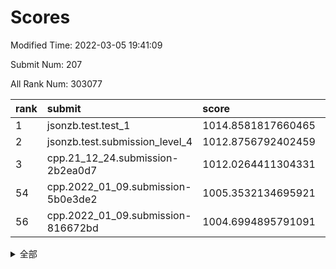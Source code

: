 # Scores

Modified Time: 2022-03-05 19:41:09

Submit Num: 207

All Rank Num: 303077

| rank |               submit               |       score        |       sigma        | pk_num |
| :--- | :--------------------------------- | :----------------- | :----------------- | :----- |
| 1    | jsonzb.test.test_1                 | 1014.8581817660465 | 0.8872414732099159 | 5853   |
| 2    | jsonzb.test.submission_level_4     | 1012.8756792402459 | 0.8159330217453389 | 5864   |
| 3    | cpp.21_12_24.submission-2b2ea0d7   | 1012.0264411304331 | 0.787106150013532  | 5857   |
| 54   | cpp.2022_01_09.submission-5b0e3de2 | 1005.3532134695921 | 0.7288521528106889 | 5859   |
| 56   | cpp.2022_01_09.submission-816672bd | 1004.6994895791091 | 0.7131507237723852 | 5852   |


<details>
<summary>全部</summary>

| rank |                 submit                 |       score        |       sigma        | pk_num |
| :--- | :------------------------------------- | :----------------- | :----------------- | :----- |
| 1    | jsonzb.test.test_1                     | 1014.8581817660465 | 0.8872414732099159 | 5853   |
| 2    | jsonzb.test.submission_level_4         | 1012.8756792402459 | 0.8159330217453389 | 5864   |
| 3    | cpp.21_12_24.submission-2b2ea0d7       | 1012.0264411304331 | 0.787106150013532  | 5857   |
| 4    | gobigger.level_3.submission_level_3_29 | 1011.6098868960498 | 0.7682725021840725 | 5862   |
| 5    | gobigger.level_3.submission_level_3_42 | 1011.3577407337144 | 0.7712208520657682 | 5860   |
| 6    | gobigger.level_3.submission_level_3_19 | 1011.2845116504591 | 0.7882606305906986 | 5857   |
| 7    | gobigger.level_3.submission_level_3_26 | 1011.2536703606871 | 0.7945305729373676 | 5855   |
| 8    | gobigger.level_3.submission_level_3_49 | 1011.2530422692172 | 0.7699869244158062 | 5856   |
| 9    | gobigger.level_3.submission_level_3_34 | 1011.0921264030615 | 0.7690753530608527 | 5860   |
| 10   | gobigger.level_3.submission_level_3_23 | 1011.0225022797007 | 0.7602955604360206 | 5858   |
| 11   | gobigger.level_3.submission_level_3_37 | 1010.8120968562195 | 0.759058950582412  | 5857   |
| 12   | gobigger.level_3.submission_level_3_46 | 1010.7941598486423 | 0.7739343960645583 | 5862   |
| 13   | gobigger.level_3.submission_level_3_2  | 1010.6678521056162 | 0.771943183401549  | 5858   |
| 14   | gobigger.level_3.submission_level_3_47 | 1010.6388605971056 | 0.7666139396313018 | 5862   |
| 15   | gobigger.level_3.submission_level_3_10 | 1010.5707708861929 | 0.747501018000032  | 5854   |
| 16   | gobigger.level_3.submission_level_3_9  | 1010.4531507871136 | 0.7527373752207942 | 5853   |
| 17   | gobigger.level_3.submission_level_3_24 | 1010.4333893207548 | 0.7715705264077829 | 5857   |
| 18   | gobigger.level_3.submission_level_3_0  | 1010.2567792842368 | 0.7633308930076919 | 5854   |
| 19   | gobigger.level_3.submission_level_3_30 | 1010.2547944203147 | 0.7521560731930003 | 5856   |
| 20   | gobigger.level_3.submission_level_3_1  | 1010.1420950526579 | 0.7712741718429398 | 5851   |
| 21   | gobigger.level_3.submission_level_3_33 | 1010.1038488681392 | 0.7773483848063077 | 5855   |
| 22   | gobigger.level_3.submission_level_3_20 | 1010.0640436520429 | 0.766162866440817  | 5856   |
| 23   | gobigger.level_3.submission_level_3_5  | 1010.0183027958021 | 0.7539055993249242 | 5861   |
| 24   | gobigger.level_3.submission_level_3_16 | 1009.9484908011109 | 0.7585706733822267 | 5857   |
| 25   | gobigger.level_3.submission_level_3_41 | 1009.9435431792745 | 0.7625844300214042 | 5852   |
| 26   | gobigger.level_3.submission_level_3_14 | 1009.9185154614433 | 0.7682103388807732 | 5854   |
| 27   | gobigger.level_3.submission_level_3_38 | 1009.8366933132278 | 0.7796240562859499 | 5856   |
| 28   | gobigger.level_3.submission_level_3_28 | 1009.8354686294196 | 0.7375948799036683 | 5860   |
| 29   | gobigger.level_3.submission_level_3_27 | 1009.830175751988  | 0.7607125417635169 | 5858   |
| 30   | gobigger.level_3.submission_level_3_43 | 1009.8169422769832 | 0.7597810916163052 | 5848   |
| 31   | gobigger.level_3.submission_level_3_40 | 1009.8034140203886 | 0.7536910808503371 | 5853   |
| 32   | gobigger.level_3.submission_level_3_45 | 1009.7835965686304 | 0.7543299702183945 | 5856   |
| 33   | gobigger.level_3.submission_level_3_3  | 1009.6732731819902 | 0.7545361243547878 | 5855   |
| 34   | gobigger.level_3.submission_level_3_6  | 1009.670844192583  | 0.7433351608902904 | 5855   |
| 35   | gobigger.level_3.submission_level_3_39 | 1009.6684101738184 | 0.736581745033684  | 5853   |
| 36   | gobigger.level_3.submission_level_3_22 | 1009.634642595287  | 0.7645024769157281 | 5851   |
| 37   | gobigger.level_3.submission_level_3_8  | 1009.6130490777745 | 0.755086944766016  | 5853   |
| 38   | gobigger.level_3.submission_level_3_7  | 1009.6052098063805 | 0.7583958505500125 | 5850   |
| 39   | gobigger.level_3.submission_level_3_12 | 1009.5959520937374 | 0.7637914114110838 | 5851   |
| 40   | gobigger.level_3.submission_level_3_32 | 1009.5893250192406 | 0.7523478874760217 | 5854   |
| 41   | gobigger.level_3.submission_level_3_36 | 1009.4958949459365 | 0.7584470109262981 | 5858   |
| 42   | gobigger.level_3.submission_level_3_25 | 1009.4657507947554 | 0.7598087188393432 | 5856   |
| 43   | gobigger.level_3.submission_level_3_17 | 1009.4402475582659 | 0.7478294376382866 | 5855   |
| 44   | gobigger.level_3.submission_level_3_44 | 1009.4349061041307 | 0.7647590688092536 | 5854   |
| 45   | gobigger.level_3.submission_level_3_13 | 1009.3225616723288 | 0.754303527486384  | 5852   |
| 46   | gobigger.level_3.submission_level_3_11 | 1009.2875225128995 | 0.7488246805993926 | 5864   |
| 47   | gobigger.level_3.submission_level_3_21 | 1009.2627819175865 | 0.7523080264162608 | 5863   |
| 48   | gobigger.level_3.submission_level_3_35 | 1009.2019677364314 | 0.7524626829852691 | 5858   |
| 49   | gobigger.level_3.submission_level_3_31 | 1009.1067617056827 | 0.7412862871938708 | 5856   |
| 50   | gobigger.level_3.submission_level_3_15 | 1008.9799354904497 | 0.738937020780451  | 5850   |
| 51   | gobigger.level_3.submission_level_3_48 | 1008.9044832331379 | 0.7549873515167794 | 5851   |
| 52   | gobigger.level_3.submission_level_3_18 | 1008.561051239205  | 0.7546937499465923 | 5854   |
| 53   | gobigger.level_3.submission_level_3_4  | 1008.4176928990472 | 0.7508001879135383 | 5861   |
| 54   | cpp.2022_01_09.submission-5b0e3de2     | 1005.3532134695921 | 0.7288521528106889 | 5859   |
| 55   | gobigger.level_1.submission_level_1_35 | 1005.1255051588555 | 0.7134471891903724 | 5860   |
| 56   | cpp.2022_01_09.submission-816672bd     | 1004.6994895791091 | 0.7131507237723852 | 5852   |
| 57   | gobigger.level_1.submission_level_1_3  | 1004.6035857545693 | 0.7214895396401859 | 5860   |
| 58   | gobigger.level_1.submission_level_1_28 | 1004.2855450839953 | 0.7155230102962874 | 5855   |
| 59   | gobigger.level_1.submission_level_1_38 | 1004.1474826192097 | 0.7109204432014139 | 5855   |
| 60   | gobigger.level_1.submission_level_1_31 | 1004.1252151765384 | 0.7137424841398706 | 5855   |
| 61   | gobigger.level_1.submission_level_1_22 | 1004.0809865787496 | 0.7091746454082568 | 5853   |
| 62   | gobigger.level_1.submission_level_1_16 | 1004.0420741535196 | 0.7138298264475654 | 5856   |
| 63   | gobigger.level_1.submission_level_1_32 | 1004.0274615739961 | 0.7227126269092472 | 5858   |
| 64   | gobigger.level_1.submission_level_1_24 | 1004.0121296708028 | 0.7144761732019765 | 5855   |
| 65   | gobigger.level_1.submission_level_1_4  | 1004.001140246155  | 0.7170637209994334 | 5864   |
| 66   | gobigger.level_1.submission_level_1_36 | 1003.8132778797694 | 0.718593985611264  | 5857   |
| 67   | gobigger.level_1.submission_level_1_1  | 1003.7669005582865 | 0.7264212311133593 | 5858   |
| 68   | gobigger.level_1.submission_level_1_5  | 1003.7566589519815 | 0.7148970196991549 | 5859   |
| 69   | gobigger.level_1.submission_level_1_41 | 1003.6917789153534 | 0.7086673542110923 | 5858   |
| 70   | gobigger.level_1.submission_level_1_44 | 1003.6891264911213 | 0.7285423298549919 | 5855   |
| 71   | gobigger.level_1.submission_level_1_23 | 1003.6670791788346 | 0.7080647247836916 | 5859   |
| 72   | gobigger.level_1.submission_level_1_37 | 1003.601627924457  | 0.715839320553114  | 5859   |
| 73   | gobigger.level_1.submission_level_1_20 | 1003.5785077815035 | 0.7110504750501588 | 5855   |
| 74   | gobigger.level_1.submission_level_1_8  | 1003.5750361847394 | 0.7098664713801612 | 5852   |
| 75   | gobigger.level_1.submission_level_1_26 | 1003.435256436024  | 0.7116446885432941 | 5858   |
| 76   | gobigger.level_1.submission_level_1_19 | 1003.4272998590669 | 0.7118279728759461 | 5860   |
| 77   | gobigger.level_1.submission_level_1_14 | 1003.3546542514304 | 0.7141684614984123 | 5855   |
| 78   | gobigger.level_1.submission_level_1_39 | 1003.3156262491614 | 0.7166133723519594 | 5851   |
| 79   | gobigger.level_1.submission_level_1_2  | 1003.3018545007469 | 0.728813988426098  | 5855   |
| 80   | gobigger.level_1.submission_level_1_27 | 1003.2125641688983 | 0.7165592641566813 | 5855   |
| 81   | gobigger.level_1.submission_level_1_49 | 1003.194576665276  | 0.7091267645959646 | 5857   |
| 82   | gobigger.level_1.submission_level_1_25 | 1003.0246473108083 | 0.7109328715957546 | 5859   |
| 83   | gobigger.level_1.submission_level_1_21 | 1003.0229529243707 | 0.7178158613964426 | 5853   |
| 84   | gobigger.level_1.submission_level_1_40 | 1003.0018411045778 | 0.7097449884499092 | 5855   |
| 85   | gobigger.level_1.submission_level_1_18 | 1002.9778733531126 | 0.7173224560286827 | 5857   |
| 86   | gobigger.level_1.submission_level_1_12 | 1002.9415478873166 | 0.7113932113866671 | 5857   |
| 87   | gobigger.level_1.submission_level_1_45 | 1002.9224871387052 | 0.7240723033842251 | 5858   |
| 88   | gobigger.level_1.submission_level_1_6  | 1002.8314940432558 | 0.7087110127381299 | 5860   |
| 89   | gobigger.level_1.submission_level_1_7  | 1002.718095319535  | 0.7117180044274857 | 5860   |
| 90   | gobigger.level_1.submission_level_1_11 | 1002.6761203252565 | 0.7139064323965509 | 5859   |
| 91   | gobigger.level_1.submission_level_1_33 | 1002.6386701203991 | 0.7207401741155488 | 5854   |
| 92   | gobigger.level_1.submission_level_1_9  | 1002.6382496558917 | 0.6980726584241205 | 5865   |
| 93   | gobigger.level_1.submission_level_1_43 | 1002.6326627969777 | 0.714296702156674  | 5859   |
| 94   | gobigger.level_1.submission_level_1_15 | 1002.5989614277685 | 0.7191118601984409 | 5858   |
| 95   | gobigger.level_1.submission_level_1_34 | 1002.5913905629334 | 0.7131781140265397 | 5850   |
| 96   | gobigger.level_1.submission_level_1_42 | 1002.4715253006763 | 0.7039586600972476 | 5861   |
| 97   | gobigger.level_1.submission_level_1_47 | 1002.2832523486901 | 0.7132615713942347 | 5860   |
| 98   | gobigger.level_1.submission_level_1_46 | 1002.2682464197075 | 0.7063325824404781 | 5853   |
| 99   | gobigger.level_1.submission_level_1_13 | 1002.209691578229  | 0.7029857272445615 | 5853   |
| 100  | gobigger.level_1.submission_level_1_0  | 1002.1555263621254 | 0.707201646532436  | 5852   |
| 101  | gobigger.level_1.submission_level_1_10 | 1002.1226441002206 | 0.7117171305664559 | 5860   |
| 102  | gobigger.level_1.submission_level_1_48 | 1002.1022449899473 | 0.7246158809220361 | 5857   |
| 103  | gobigger.level_1.submission_level_1_17 | 1002.0264311774295 | 0.709413844743927  | 5857   |
| 104  | gobigger.level_1.submission_level_1_30 | 1001.578871833767  | 0.7092244338083067 | 5856   |
| 105  | gobigger.level_1.submission_level_1_29 | 1001.4365532107266 | 0.7278765484970755 | 5857   |
| 106  | gobigger.random.submission_random_28   | 998.983882511261   | 0.696258429793532  | 5858   |
| 107  | gobigger.random.submission_random_1    | 997.1909025726152  | 0.7071513955297919 | 5859   |
| 108  | gobigger.random.submission_random_40   | 997.0740895838886  | 0.7015138085987164 | 5859   |
| 109  | gobigger.random.submission_random_14   | 996.9246469176168  | 0.7225444932052785 | 5858   |
| 110  | gobigger.random.submission_random_22   | 996.780009589499   | 0.7124379789993867 | 5854   |
| 111  | gobigger.random.submission_random_36   | 996.7694218017128  | 0.7083086024188162 | 5859   |
| 112  | gobigger.random.submission_random_15   | 996.7643883828947  | 0.7079759287208672 | 5860   |
| 113  | gobigger.random.submission_random_24   | 996.5802098170741  | 0.710896315343367  | 5854   |
| 114  | gobigger.random.submission_random_13   | 996.5319741845407  | 0.7122385600508399 | 5858   |
| 115  | gobigger.random.submission_random_38   | 996.4405274405584  | 0.7282914080220372 | 5859   |
| 116  | gobigger.random.submission_random_32   | 996.4288613708358  | 0.7069056643234091 | 5854   |
| 117  | gobigger.random.submission_random_47   | 996.4275988744233  | 0.72025727250869   | 5858   |
| 118  | gobigger.random.submission_random_23   | 996.3911557527244  | 0.7074640159530389 | 5859   |
| 119  | gobigger.random.submission_random_20   | 996.3562452962386  | 0.6998238198549294 | 5856   |
| 120  | gobigger.random.submission_random_41   | 996.3118304465681  | 0.7181295317003152 | 5857   |
| 121  | gobigger.random.submission_random_6    | 996.2286150095417  | 0.7255012241070735 | 5857   |
| 122  | gobigger.random.submission_random_3    | 996.2286052482614  | 0.7115534830230518 | 5854   |
| 123  | gobigger.random.submission_random_11   | 996.142955034232   | 0.7119689966560819 | 5857   |
| 124  | gobigger.random.submission_random_25   | 996.1197591569636  | 0.7307802693151422 | 5854   |
| 125  | gobigger.random.submission_random_46   | 996.0845934897717  | 0.7021300331830881 | 5857   |
| 126  | gobigger.random.submission_random_27   | 996.0791154694188  | 0.7010907322968591 | 5857   |
| 127  | gobigger.random.submission_random_5    | 996.077246013746   | 0.7105167519831526 | 5857   |
| 128  | gobigger.random.submission_random_29   | 996.0450855872147  | 0.7020817141641869 | 5856   |
| 129  | gobigger.random.submission_random_45   | 996.0188740237357  | 0.7182454084201615 | 5861   |
| 130  | gobigger.random.submission_random_4    | 995.9815298123243  | 0.7127061974333517 | 5857   |
| 131  | gobigger.random.submission_random_0    | 995.9641362415199  | 0.7057810754224102 | 5854   |
| 132  | gobigger.random.submission_random_31   | 995.9623122702751  | 0.7057508744210376 | 5856   |
| 133  | gobigger.random.submission_random_2    | 995.9145025646186  | 0.7212460844673055 | 5850   |
| 134  | gobigger.random.submission_random_35   | 995.8529288840049  | 0.7134868822402622 | 5854   |
| 135  | gobigger.random.submission_random_49   | 995.8452559741754  | 0.712534745923527  | 5857   |
| 136  | gobigger.random.submission_random_43   | 995.8034080791244  | 0.7172482721280872 | 5863   |
| 137  | gobigger.random.submission_random_42   | 995.7484085641394  | 0.7200698287708498 | 5861   |
| 138  | gobigger.random.submission_random_12   | 995.681051553205   | 0.7102018323030823 | 5855   |
| 139  | gobigger.random.submission_random_37   | 995.6481276419082  | 0.7081120760762444 | 5859   |
| 140  | gobigger.random.submission_random_48   | 995.6269745949309  | 0.7265298198061397 | 5859   |
| 141  | gobigger.random.submission_random_21   | 995.5856738704244  | 0.7170887564651288 | 5856   |
| 142  | gobigger.random.submission_random_17   | 995.508174628914   | 0.7070300940035347 | 5857   |
| 143  | gobigger.random.submission_random_10   | 995.5045651962172  | 0.7180470088204524 | 5861   |
| 144  | gobigger.random.submission_random_26   | 995.5029980252323  | 0.7058766686000733 | 5852   |
| 145  | gobigger.random.submission_random_7    | 995.4992601208219  | 0.7073738316427769 | 5862   |
| 146  | gobigger.random.submission_random_30   | 995.418162353499   | 0.7101384258724863 | 5854   |
| 147  | gobigger.random.submission_random_44   | 995.4060099431285  | 0.7120776238929131 | 5855   |
| 148  | gobigger.random.submission_random_8    | 995.397780646913   | 0.7108618556448997 | 5855   |
| 149  | gobigger.random.submission_random_18   | 995.286122231456   | 0.7159266490748395 | 5856   |
| 150  | gobigger.random.submission_random_16   | 995.2813717143207  | 0.7077540260126425 | 5855   |
| 151  | gobigger.random.submission_random_39   | 995.1243172015058  | 0.7248674115703507 | 5858   |
| 152  | gobigger.random.submission_random_34   | 995.0715773131069  | 0.7155797498102002 | 5857   |
| 153  | gobigger.random.submission_random_33   | 995.070698964579   | 0.7152708856619194 | 5859   |
| 154  | gobigger.random.submission_random_19   | 994.6341971700932  | 0.7092373580802451 | 5856   |
| 155  | gobigger.random.submission_random_9    | 994.1005545778536  | 0.7136135956182348 | 5854   |
| 156  | gobigger.level_2.submission_level_2_48 | 993.5062174697462  | 0.7316549931864741 | 5856   |
| 157  | gobigger.level_2.submission_level_2_38 | 993.4661972041766  | 0.7449549105323063 | 5854   |
| 158  | gobigger.level_2.submission_level_2_33 | 993.2119971423797  | 0.7423797070991578 | 5858   |
| 159  | gobigger.level_2.submission_level_2_25 | 993.1806113861066  | 0.7337715236528024 | 5858   |
| 160  | gobigger.level_2.submission_level_2_40 | 993.177576656715   | 0.7324825466453554 | 5855   |
| 161  | gobigger.level_2.submission_level_2_9  | 993.1270241591941  | 0.7360235566067763 | 5861   |
| 162  | gobigger.level_2.submission_level_2_27 | 993.0147320981598  | 0.7367061370232475 | 5858   |
| 163  | gobigger.level_2.submission_level_2_19 | 993.0138196372709  | 0.7237772885840339 | 5862   |
| 164  | gobigger.level_2.submission_level_2_8  | 992.9939059367284  | 0.7416911430555074 | 5860   |
| 165  | gobigger.level_2.submission_level_2_36 | 992.9914409373812  | 0.7501442859275039 | 5860   |
| 166  | gobigger.level_2.submission_level_2_43 | 992.985584233965   | 0.7354459258399001 | 5854   |
| 167  | gobigger.level_2.submission_level_2_11 | 992.9473015672341  | 0.7567763796672097 | 5858   |
| 168  | gobigger.level_2.submission_level_2_39 | 992.9316100504547  | 0.7425279532419292 | 5859   |
| 169  | gobigger.level_2.submission_level_2_16 | 992.9182430171136  | 0.7407790088589515 | 5854   |
| 170  | gobigger.level_2.submission_level_2_7  | 992.9091323513967  | 0.748606446578538  | 5854   |
| 171  | gobigger.level_2.submission_level_2_10 | 992.6913844344949  | 0.7350172297500058 | 5856   |
| 172  | gobigger.level_2.submission_level_2_24 | 992.6509533878341  | 0.754858006891429  | 5857   |
| 173  | gobigger.level_2.submission_level_2_31 | 992.5820912417847  | 0.7443071705085507 | 5861   |
| 174  | gobigger.level_2.submission_level_2_17 | 992.5554113353842  | 0.7607722525860104 | 5857   |
| 175  | gobigger.level_2.submission_level_2_15 | 992.4685141197034  | 0.7396712403306961 | 5854   |
| 176  | gobigger.level_2.submission_level_2_49 | 992.4488820503497  | 0.7463064038579111 | 5853   |
| 177  | gobigger.level_2.submission_level_2_5  | 992.2228436004963  | 0.7651980556422423 | 5856   |
| 178  | gobigger.level_2.submission_level_2_46 | 992.136987448423   | 0.7399425616205693 | 5856   |
| 179  | gobigger.level_2.submission_level_2_6  | 992.1300756602926  | 0.7520619466108728 | 5858   |
| 180  | gobigger.level_2.submission_level_2_44 | 992.1140355586947  | 0.7363000456650209 | 5855   |
| 181  | gobigger.level_2.submission_level_2_29 | 992.0839847109438  | 0.7506386171515443 | 5859   |
| 182  | gobigger.level_2.submission_level_2_23 | 992.0231096273831  | 0.7408569096452733 | 5859   |
| 183  | gobigger.level_2.submission_level_2_13 | 991.9921548079695  | 0.7450932348737402 | 5854   |
| 184  | gobigger.level_2.submission_level_2_34 | 991.9869857409678  | 0.7479459844090173 | 5856   |
| 185  | gobigger.level_2.submission_level_2_22 | 991.9605802223438  | 0.7321761683253667 | 5860   |
| 186  | gobigger.level_2.submission_level_2_45 | 991.9037275153481  | 0.7488996573980975 | 5853   |
| 187  | gobigger.level_2.submission_level_2_28 | 991.8877482247478  | 0.7352949908681866 | 5855   |
| 188  | gobigger.level_2.submission_level_2_47 | 991.8501895114366  | 0.7413594001737892 | 5856   |
| 189  | gobigger.level_2.submission_level_2_37 | 991.8445243943703  | 0.7377015049133951 | 5857   |
| 190  | gobigger.level_2.submission_level_2_0  | 991.8287672426721  | 0.7335731440535459 | 5855   |
| 191  | gobigger.level_2.submission_level_2_41 | 991.8236204569332  | 0.7495798360036655 | 5847   |
| 192  | gobigger.level_2.submission_level_2_20 | 991.7143308691143  | 0.7484863504118389 | 5854   |
| 193  | gobigger.level_2.submission_level_2_21 | 991.6764435406008  | 0.7604257325641393 | 5858   |
| 194  | gobigger.level_2.submission_level_2_35 | 991.6622238416769  | 0.7562772525158948 | 5861   |
| 195  | gobigger.level_2.submission_level_2_26 | 991.6616722256895  | 0.7481275911763704 | 5855   |
| 196  | gobigger.level_2.submission_level_2_14 | 991.6288752237158  | 0.747515549360062  | 5853   |
| 197  | gobigger.level_2.submission_level_2_42 | 991.562241112862   | 0.7468921295403409 | 5857   |
| 198  | gobigger.level_2.submission_level_2_12 | 991.506242955885   | 0.7475140351261164 | 5857   |
| 199  | gobigger.level_2.submission_level_2_4  | 991.4832827105121  | 0.7444681780539282 | 5860   |
| 200  | gobigger.level_2.submission_level_2_1  | 991.2433935450902  | 0.7496720833257169 | 5861   |
| 201  | gobigger.level_2.submission_level_2_18 | 990.9404889376583  | 0.7475892403436409 | 5858   |
| 202  | gobigger.level_2.submission_level_2_30 | 990.8411088261114  | 0.7592531123166713 | 5855   |
| 203  | gobigger.level_2.submission_level_2_2  | 990.8045463227568  | 0.7469637222414238 | 5858   |
| 204  | gobigger.level_2.submission_level_2_32 | 990.5535325271308  | 0.7719913662580415 | 5858   |
| 205  | gobigger.level_2.submission_level_2_3  | 989.2042922206646  | 0.7872314289555469 | 5853   |
| 206  | gobigger.none.submission_none_1        | 977.4081648507433  | 1.363290344855527  | 5858   |
| 207  | gobigger.none.submission_none_0        | 977.0792381676478  | 1.2742124657728189 | 5855   |

</details>